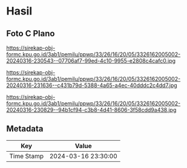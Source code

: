 # Hasil

## Foto C Plano

https://sirekap-obj-formc.kpu.go.id/3ab1/pemilu/ppwp/33/26/16/20/05/3326162005002-20240316-230543--07706af7-99ed-4c10-9955-e2808c4cafc0.jpg

https://sirekap-obj-formc.kpu.go.id/3ab1/pemilu/ppwp/33/26/16/20/05/3326162005002-20240316-231636--c431b79d-5388-4a65-a4ec-40dddc2c4dd7.jpg

https://sirekap-obj-formc.kpu.go.id/3ab1/pemilu/ppwp/33/26/16/20/05/3326162005002-20240316-230829--94b1cf94-c3b8-4d41-8606-3f58cdd9a438.jpg


## Metadata

| Key        | Value               |
| ---------- | ------------------- |
| Time Stamp | 2024-03-16 23:30:00 |



